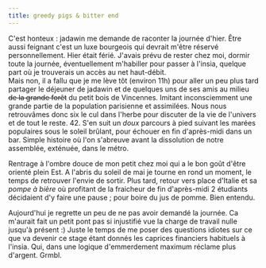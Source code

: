 ```yaml
---
title: greedy pigs & bitter end
---
```


C'est honteux : jadawin me demande de raconter la journée d'hier. Être aussi
feignant c'est un luxe bourgeois qui devrait m'être réservé personnellement.
Hier était férié. J'avais prévu de rester chez moi, dormir toute la journée,
éventuellement m'habiller pour passer à l'insia, quelque part où je trouverais
un accès au net haut-débit.  
Mais non, il a fallu que je me lève tôt (environ 11h) pour aller un peu plus
tard partager le déjeuner de jadawin et de quelques uns de ses amis au milieu
<s>de la grande forêt</s> du petit bois de Vincennes. Imitant inconsciemment
une grande partie de la population parisienne et assimilées. Nous nous
retrouvâmes donc six le cul dans l'herbe pour discuter de la vie de l'univers
et de tout le reste. 42. S'en suit un _doux_ parcours à pied suivant les
marées populaires sous le soleil brûlant, pour échouer en fin d'après-midi
dans un bar. Simple histoire où l'on s'abreuve avant la dissolution de notre
assemblée, exténuée, dans le métro.

Rentrage à l'ombre douce de mon petit chez moi qui a le bon goût d'être
orienté plein Est. A l'abris du soleil de mai je tourne en rond un moment, le
temps de retrouver l'envie de sortir. Plus tard, retour vers place d'Italie et
sa _pompe à bière_ où profitant de la fraicheur de fin d'après-midi 2
étudiants décidaient d'y faire une pause ; pour boire du jus de pomme. Bien
entendu.

Aujourd'hui je regrette un peu de ne pas avoir demandé la journée. Ca m'aurait
fait un petit pont pas si injustifié vue la charge de travail nulle jusqu'à
présent :) Juste le temps de me poser des questions idiotes sur ce que va
devenir ce stage étant donnés les caprices financiers habituels à l'insia.
Qui, dans une logique d'emmerdement maximum réclame plus d'argent. Grmbl.

